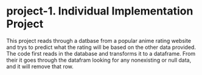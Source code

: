# project-1. Individual Implementation Project


This project reads through a datbase from a popular anime rating website and trys to predict what the rating will be based on the other data provided. The code first reads in the database and transforms it to a dataframe. From their it goes through the datafram looking for any nonexisting or null data, and it will remove that row.
